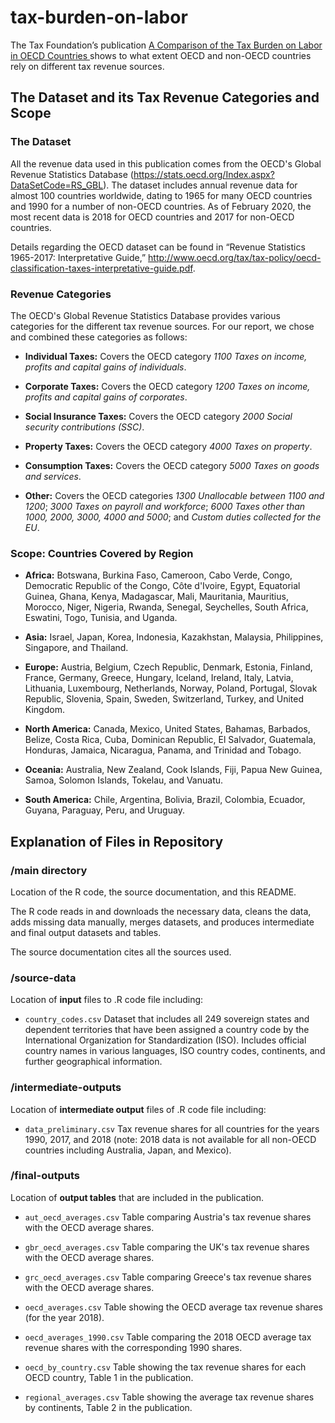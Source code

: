 # tax-burden-on-labor
The Tax Foundation’s publication [A Comparison of the Tax Burden on Labor in OECD Countries ](https://taxfoundation.org/publications/comparison-tax-burden-labor-oecd/) shows to what extent OECD and non-OECD countries rely on different tax revenue sources.

## The Dataset and its Tax Revenue Categories and Scope

### The Dataset
All the revenue data used in this publication comes from the OECD's Global Revenue Statistics Database (https://stats.oecd.org/Index.aspx?DataSetCode=RS_GBL). The dataset includes annual revenue data for almost 100 countries worldwide, dating to 1965 for many OECD countries and 1990 for a number of non-OECD countries. As of February 2020, the most recent data is 2018 for OECD countries and 2017 for non-OECD countries.

Details regarding the OECD dataset can be found in “Revenue Statistics 1965-2017: Interpretative Guide,” http://www.oecd.org/tax/tax-policy/oecd-classification-taxes-interpretative-guide.pdf.

### Revenue Categories
The OECD's Global Revenue Statistics Database provides various categories for the different tax revenue sources. For our report, we chose and combined these categories as follows:

* **Individual Taxes:** Covers the OECD category *1100 Taxes on income, profits and capital gains of individuals*.

* **Corporate Taxes:** Covers the OECD category *1200 Taxes on income, profits and capital gains of corporates*.

* **Social Insurance Taxes:** Covers the OECD category *2000 Social security contributions (SSC)*.

* **Property Taxes:** Covers the OECD category *4000 Taxes on property*.

* **Consumption Taxes:** Covers the OECD category *5000 Taxes on goods and services*.

* **Other:** Covers the OECD categories *1300 Unallocable between 1100 and 1200*; *3000 Taxes on payroll and workforce*; *6000 Taxes other than 1000, 2000, 3000, 4000 and 5000*; and *Custom duties collected for the EU*.

### Scope: Countries Covered by Region

* **Africa:** Botswana, Burkina Faso, Cameroon, Cabo Verde, Congo, Democratic Republic of the Congo, Côte d'Ivoire, Egypt, Equatorial Guinea, Ghana, Kenya, Madagascar, Mali, Mauritania, Mauritius, Morocco, Niger, Nigeria, Rwanda, Senegal, Seychelles, South Africa, Eswatini, Togo, Tunisia, and Uganda.

* **Asia:** Israel, Japan, Korea, Indonesia, Kazakhstan, Malaysia, Philippines, Singapore, and Thailand.

* **Europe:** Austria, Belgium, Czech Republic, Denmark, Estonia, Finland, France, Germany, Greece, Hungary, Iceland, Ireland, Italy, Latvia, Lithuania, Luxembourg, Netherlands, Norway, Poland, Portugal, Slovak Republic, Slovenia, Spain, Sweden, Switzerland, Turkey, and United Kingdom.

* **North America:** Canada, Mexico, United States, Bahamas, Barbados, Belize, Costa Rica, Cuba, Dominican Republic, El Salvador, Guatemala, Honduras, Jamaica, Nicaragua, Panama, and Trinidad and Tobago.

* **Oceania:** Australia, New Zealand, Cook Islands, Fiji, Papua New Guinea, Samoa, Solomon Islands, Tokelau, and Vanuatu.

* **South America:** Chile, Argentina, Bolivia, Brazil, Colombia, Ecuador, Guyana, Paraguay, Peru, and Uruguay.



## Explanation of Files in Repository

### /main directory

Location of the R code, the source documentation, and this README.

The R code reads in and downloads the necessary data, cleans the data, adds missing data manually, merges datasets, and produces intermediate and final output datasets and tables.

The source documentation cites all the sources used.

### /source-data

Location of **input** files to .R code file including:

- `country_codes.csv` Dataset that includes all 249 sovereign states and dependent territories that have been assigned a country code by the International Organization for Standardization (ISO). Includes official country names in various languages, ISO country codes, continents, and further geographical information.

### /intermediate-outputs

Location of **intermediate output** files of .R code file including:

- `data_preliminary.csv` Tax revenue shares for all countries for the years 1990, 2017, and 2018 (note: 2018 data is not available for all non-OECD countries including Australia, Japan, and Mexico).

### /final-outputs
Location of **output tables** that are included in the publication.

- `aut_oecd_averages.csv` Table comparing Austria's tax revenue shares with the OECD average shares.

- `gbr_oecd_averages.csv` Table comparing the UK's tax revenue shares with the OECD average shares.

- `grc_oecd_averages.csv` Table comparing Greece's tax revenue shares with the OECD average shares.

- `oecd_averages.csv` Table showing the OECD average tax revenue shares (for the year 2018).

- `oecd_averages_1990.csv` Table comparing the 2018 OECD average tax revenue shares with the corresponding 1990 shares.

- `oecd_by_country.csv` Table showing the tax revenue shares for each OECD country, Table 1 in the publication.

- `regional_averages.csv` Table showing the average tax revenue shares by continents, Table 2 in the publication.